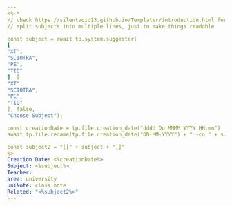 ```yaml
---
<%-*
// check https://silentvoid13.github.io/Templater/introduction.html for more details
// split subjects into multiple lines, just to make things readable

const subject = await tp.system.suggester(
[
"XT",
"SCIOTRA",
"PE",
"TIQ"
], [
"XT",
"SCIOTRA",
"PE",
"TIQ"
], false, 
"Choose Subject");

const creationDate = tp.file.creation_date("dddd Do MMMM YYYY HH:mm")
await tp.file.rename(tp.file.creation_date("DD-MM-YYYY") + " -cn " + subject)

const subject2 = "[[" + subject + "]]"
%>
Creation Date: <%creationDate%>
Subject: <%subject%>
Teacher:
area: university
uniNote: class note
Related: "<%subject2%>"
---
```

